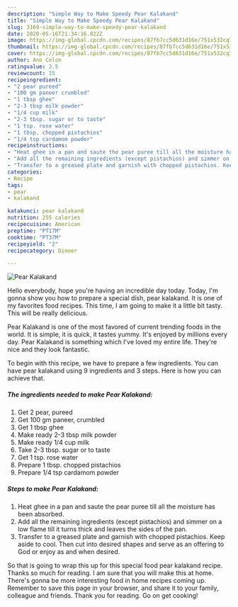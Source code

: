 ```yaml
---
description: "Simple Way to Make Speedy Pear Kalakand"
title: "Simple Way to Make Speedy Pear Kalakand"
slug: 3169-simple-way-to-make-speedy-pear-kalakand
date: 2020-05-16T21:34:16.822Z
image: https://img-global.cpcdn.com/recipes/87fb7cc5d631d16e/751x532cq70/pear-kalakand-recipe-main-photo.jpg
thumbnail: https://img-global.cpcdn.com/recipes/87fb7cc5d631d16e/751x532cq70/pear-kalakand-recipe-main-photo.jpg
cover: https://img-global.cpcdn.com/recipes/87fb7cc5d631d16e/751x532cq70/pear-kalakand-recipe-main-photo.jpg
author: Ann Colon
ratingvalue: 3.5
reviewcount: 15
recipeingredient:
- "2 pear pureed"
- "100 gm paneer crumbled"
- "1 tbsp ghee"
- "2-3 tbsp milk powder"
- "1/4 cup milk"
- "2-3 tbsp. sugar or to taste"
- "1 tsp. rose water"
- "1 tbsp. chopped pistachios"
- "1/4 tsp cardamom powder"
recipeinstructions:
- "Heat ghee in a pan and saute the pear puree till all the moisture has been absorbed."
- "Add all the remaining ingredients (except pistachios) and simmer on a low flame till it turns thick and leaves the sides of the pan."
- "Transfer to a greased plate and garnish with chopped pistachios. Keep aside to cool. Then cut into desired shapes and serve as an offering to God or enjoy as and when desired."
categories:
- Recipe
tags:
- pear
- kalakand

katakunci: pear kalakand 
nutrition: 255 calories
recipecuisine: American
preptime: "PT17M"
cooktime: "PT37M"
recipeyield: "2"
recipecategory: Dinner

---
```



![Pear Kalakand](https://img-global.cpcdn.com/recipes/87fb7cc5d631d16e/751x532cq70/pear-kalakand-recipe-main-photo.jpg)

Hello everybody, hope you're having an incredible day today. Today, I'm gonna show you how to prepare a special dish, pear kalakand. It is one of my favorites food recipes. This time, I am going to make it a little bit tasty. This will be really delicious.



Pear Kalakand is one of the most favored of current trending foods in the world. It is simple, it is quick, it tastes yummy. It's enjoyed by millions every day. Pear Kalakand is something which I've loved my entire life. They're nice and they look fantastic.


To begin with this recipe, we have to prepare a few ingredients. You can have pear kalakand using 9 ingredients and 3 steps. Here is how you can achieve that.

<!--inarticleads1-->

##### The ingredients needed to make Pear Kalakand:

1. Get 2 pear, pureed
1. Get 100 gm paneer, crumbled
1. Get 1 tbsp ghee
1. Make ready 2-3 tbsp milk powder
1. Make ready 1/4 cup milk
1. Take 2-3 tbsp. sugar or to taste
1. Get 1 tsp. rose water
1. Prepare 1 tbsp. chopped pistachios
1. Prepare 1/4 tsp cardamom powder




<!--inarticleads2-->

##### Steps to make Pear Kalakand:

1. Heat ghee in a pan and saute the pear puree till all the moisture has been absorbed.
1. Add all the remaining ingredients (except pistachios) and simmer on a low flame till it turns thick and leaves the sides of the pan.
1. Transfer to a greased plate and garnish with chopped pistachios. Keep aside to cool. Then cut into desired shapes and serve as an offering to God or enjoy as and when desired.




So that is going to wrap this up for this special food pear kalakand recipe. Thanks so much for reading. I am sure that you will make this at home. There's gonna be more interesting food in home recipes coming up. Remember to save this page in your browser, and share it to your family, colleague and friends. Thank you for reading. Go on get cooking!
